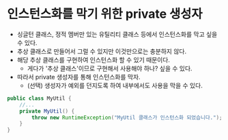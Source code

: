 # 인스턴스화를 막기 위한 private 생성자

- 싱글턴 클래스, 정적 멤버만 있는 유틸리티 클래스 등에서 인스턴스화를 막고 싶을 수 있다.
- 추상 클래스로 만들어서 그럴 수 있지만 이것만으로는 충분하지 않다.
- 해당 추상 클래스를 구현하여 인스턴스화 할 수 있기 때문이다.
  - 게다가 '추상 클래스'이므로 구현해서 사용해야 하나? 싶을 수 있다.
- 따라서 private 생성자를 통해 인스턴스화를 막자.
  - (선택) 생성자가 예외를 던지도록 하여 내부에서도 사용을 막을 수 있다.

```java
public class MyUtil {
    //...
    private MyUtil() {
        throw new RuntimeException("MyUtil 클래스가 인스턴스화 되었습니다.");
    }
}
```
